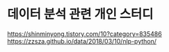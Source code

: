 # 데이터 분석 관련 개인 스터디

https://shinminyong.tistory.com/10?category=835486<br>
https://zzsza.github.io/data/2018/03/10/nlp-python/
